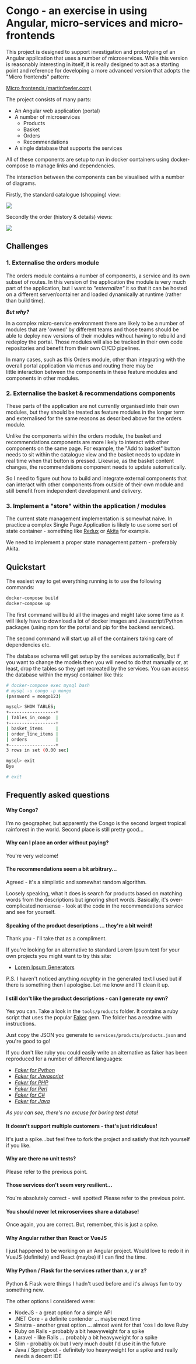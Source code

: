 # Congo - an exercise in using Angular, micro-services and micro-frontends

This project is designed to support investigation and prototyping of 
an Angular application that uses a number of microservices. While 
this version is reasonably interesting in itself, it is really 
designed to act as a starting point and reference for developing a 
more advanced version that adopts the "Micro frontends" pattern:

[Micro frontends (martinfowler.com)](https://martinfowler.com/articles/micro-frontends.html)

The project consists of many parts:

+ An Angular web application (portal)
+ A number of microservices
    + Products
    + Basket
    + Orders
    + Recommendations
+ A single database that supports the services

All of these components are setup to run in docker containers using
docker-compose to manage links and dependencies.

The interaction between the components can be visualised with a 
number of diagrams.

Firstly, the standard catalogue (shopping) view:

![](docs/catalogue.png)

Secondly the order (history & details) views:

![](docs/orders.png)


## Challenges

### 1. Externalise the orders module

The orders module contains a number of components, a service and its
own subset of routes. In this version of the application the module is
very much part of the application, but I want to _"externalize"_ it
so that it can be hosted on a different server/container and loaded
dynamically at runtime (rather than build time).

__*But why?*__

In a complex micro-service environment there are likely to be a number 
of modules that are 'owned' by different teams and those teams should 
be able to deploy new versions of their modules without having to rebuild 
and redeploy the portal. Those modules will also be tracked in their
own code repositories and benefit from their own CI/CD pipelines.

In many cases, such as this Orders module, other than integrating with 
the overall portal application via menus and routing there may be  
little interaction between the components in these feature modules 
and components in other modules.

### 2. Externalise the basket & recommendations components

These parts of the application are not currently organised into their
own modules, but they should be treated as feature modules in the
longer term and externalised for the same reasons as described above for
the orders module.

Unlike the components within the orders module, the basket and recommendations
components are more likely to interact with other components on the same
page. For example, the "Add to basket" button needs to sit within the catalogue 
view and the basket needs to update in real time when that button is pressed. 
Likewise, as the basket content changes, the recommendations component needs to 
update automatically.

So I need to figure out how to build and integrate external components that
can interact with other components from outside of their own module and still
benefit from independent development and delivery.

### 3. Implement a "store" within the application / modules

The current state management implementation is somewhat naive. In practice
a complex Single Page Application is likely to use some sort of state
container - something like [Redux](https://redux.js.org/) or
[Akita](https://netbasal.gitbook.io/akita/) for example.

We need to implement a proper state management pattern - preferably Akita.


## Quickstart

The easiest way to get everything running is to use the following
commands:

```bash
docker-compose build
docker-compose up
```

The first command will build all the images and might take some
time as it will likely have to download a lot of docker images and
Javascript/Python packages (using npm for the portal and pip 
for the backend services).

The second command will start up all of the containers taking care of
dependencies etc.

The database schema will get setup by the services automatically, but if
you want to change the models then you will need to do that manually or,
at least, drop the tables so they get recreated by the services. You
can access the database within the mysql container like this:

```bash
# docker-compose exec mysql bash
# mysql -u congo -p mongo 
(password = mongo123)

mysql> SHOW TABLES;
+------------------+
| Tables_in_congo  |
+------------------+
| basket_items     |
| order_line_items |
| orders           |
+------------------+
3 rows in set (0.00 sec)

mysql> exit
Bye

# exit
```


## Frequently asked questions

#### Why Congo?

I'm no geographer, but apparently the Congo is the second largest tropical 
rainforest in the world. Second place is still pretty good...

#### Why can I place an order without paying?

You're very welcome!

#### The recommendations seem a bit arbitrary...

Agreed - it's a simplistic and somewhat random algorithm. 

Loosely speaking, what it does is search for products based on matching 
words from the descriptions but ignoring short words. Basically, it's 
over-complicated nonsense - look at the code in the recommendations service 
and see for yourself.

#### Speaking of the product descriptions ... they're a bit weird!

Thank you - I'll take that as a compliment. 

If you're looking for an alternative to standard Lorem Ipsum text 
for your own projects you might want to try this site:

+ [Lorem Ipsum Generators](https://loremipsum.io/ultimate-list-of-lorem-ipsum-generators/)

P.S. I haven't noticed anything _naughty_ in the generated text I used
but if there is something then I apologise. Let me know and I'll clean
it up.

#### I still don't like the product descriptions - can I generate my own?

Yes you can. Take a look in the `tools/products` folder. It contains
a ruby script that uses the popular 
[Faker](https://github.com/faker-ruby/faker)
gem. The folder has a readme with instructions.

Just copy the JSON you generate to `services/products/products.json` 
and you're good to go!

If you don't like ruby you could easily write an alternative 
as faker has been reproduced for a number of different languages:

+ _[Faker for Python](https://faker.readthedocs.io/en/stable/)_
+ _[Faker for Javascript](http://marak.github.io/faker.js/)_
+ _[Faker for PHP](https://github.com/fzaninotto/Faker)_
+ _[Faker for Perl](https://metacpan.org/pod/Data::Faker)_
+ _[Faker for C#](https://github.com/oriches/faker-cs)_
+ _[Faker for Java](https://github.com/DiUS/java-faker)_

_As you can see, there's no excuse for boring test data!_

#### It doesn't support multiple customers - that's just ridiculous!

It's just a spike...but feel free to fork the project and satisfy
that itch yourself if you like.

#### Why are there no unit tests?

Please refer to the previous point.

#### Those services don't seem very resilient...

You're absolutely correct - well spotted! Please refer to the previous
point.

#### You should never let microservices share a database!

Once again, you are correct. But, remember, this is just a spike.

#### Why Angular rather than React or VueJS

I just happened to be working on an Angular project. Would love to redo
it in VueJS (definitely) and React (maybe) if I can find the time.

#### Why Python / Flask for the services rather than x, y or z?

Python & Flask were things I hadn't used before and it's always 
fun to try something new. 

The other options I considered were:

+ NodeJS - a great option for a simple API
+ .NET Core - a definite contender ... maybe next time
+ Sinatra - another great option ... almost went for that 'cos I do love Ruby
+ Ruby on Rails - probably a bit heavyweight for a spike
+ Laravel - like Rails ... probably a bit heavyweight for a spike
+ Slim - probably ok but I very much doubt I'd use it in the future
+ Java / Springboot - definitely too heavyweight for a spike and really needs a decent IDE
